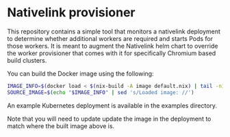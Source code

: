 Nativelink provisioner
======================

This repository contains a simple tool that monitors a nativelink deployment
to determine whether additional workers are required and starts Pods for those
workers.  It is meant to augment the Nativelink helm chart to override the
worker provisioner that comes with it for specifically Chromium based build
clusters.

You can build the Docker image using the following:
```sh
IMAGE_INFO=$(docker load < $(nix-build -A image default.nix) | tail -n1)
SOURCE_IMAGE=$(echo "$IMAGE_INFO" | sed 's/Loaded image: //')
```

An example Kubernetes deployment is available in the examples directory.

Note that you will need to update update the image in the deployment to match
where the built image above is.
